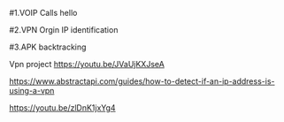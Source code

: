 #1.VOIP Calls
hello

#2.VPN Orgin IP identification

#3.APK backtracking


Vpn project
https://youtu.be/JVaUjKXJseA


https://www.abstractapi.com/guides/how-to-detect-if-an-ip-address-is-using-a-vpn


https://youtu.be/zlDnK1jxYg4
